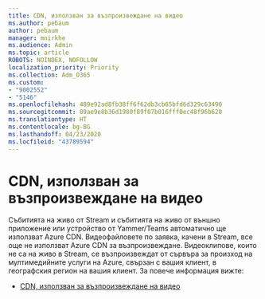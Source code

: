 ```yaml
---
title: CDN, използван за възпроизвеждане на видео
ms.author: pebaum
author: pebaum
manager: mnirkhe
ms.audience: Admin
ms.topic: article
ROBOTS: NOINDEX, NOFOLLOW
localization_priority: Priority
ms.collection: Adm_O365
ms.custom:
- "9002552"
- "5146"
ms.openlocfilehash: 489e92ad8fb38ff6f62db3cb65bfd6d329c63490
ms.sourcegitcommit: 89ae9e8b36d1980f89f07b016fff0ec48f96b620
ms.translationtype: HT
ms.contentlocale: bg-BG
ms.lasthandoff: 04/23/2020
ms.locfileid: "43789594"
---
```

# <a name="cdn-used-for-video-playback"></a>CDN, използван за възпроизвеждане на видео

Събитията на живо от Stream и събитията на живо от външно приложение или устройство от Yammer/Teams автоматично ще използват Azure CDN. Видеофайловете по заявка, качени в Stream, все още не използват Azure CDN за възпроизвеждане. Видеоклипове, които не са на живо в Stream, се възпроизвеждат от сървъра за произход на мултимедийните услуги на Azure, свързан с вашия клиент, в географския регион на вашия клиент. За повече информация вижте:

- [CDN, използван за възпроизвеждане на видео](https://docs.microsoft.com/bg-BG/stream/network-overview#cdn-used-for-video-playback)
